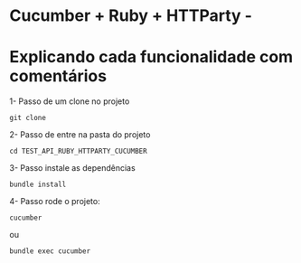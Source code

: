 # Cucumber + Ruby + HTTParty -
# Explicando cada funcionalidade com comentários 

1- Passo de um clone no projeto

```
git clone 
```

2- Passo de entre na pasta do projeto

```
cd TEST_API_RUBY_HTTPARTY_CUCUMBER
```

3- Passo instale as dependências

```
bundle install
```

4- Passo rode o projeto:

```
cucumber
```

ou 

```
bundle exec cucumber
```
